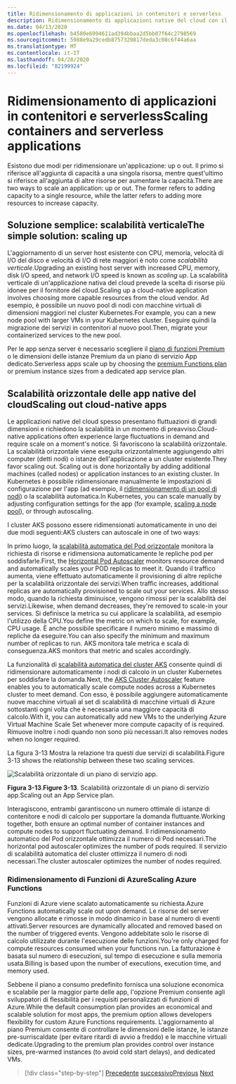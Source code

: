 ```yaml
---
title: Ridimensionamento di applicazioni in contenitori e serverless
description: Ridimensionamento di applicazioni native del cloud con il servizio Azure Kubernetes per soddisfare le richieste degli utenti.
ms.date: 04/13/2020
ms.openlocfilehash: b4580e6994611ad394bbaa2d5bb07f64c2798569
ms.sourcegitcommit: 5988e9a29cedb8757320817deda3c08c6f44a6aa
ms.translationtype: MT
ms.contentlocale: it-IT
ms.lasthandoff: 04/28/2020
ms.locfileid: "82199924"
---
```

# <a name="scaling-containers-and-serverless-applications"></a><span data-ttu-id="56e7b-103">Ridimensionamento di applicazioni in contenitori e serverless</span><span class="sxs-lookup"><span data-stu-id="56e7b-103">Scaling containers and serverless applications</span></span>

<span data-ttu-id="56e7b-104">Esistono due modi per ridimensionare un'applicazione: up o out. Il primo si riferisce all'aggiunta di capacità a una singola risorsa, mentre quest'ultimo si riferisce all'aggiunta di altre risorse per aumentare la capacità.</span><span class="sxs-lookup"><span data-stu-id="56e7b-104">There are two ways to scale an application: up or out. The former refers to adding capacity to a single resource, while the latter refers to adding more resources to increase capacity.</span></span>

## <a name="the-simple-solution-scaling-up"></a><span data-ttu-id="56e7b-105">Soluzione semplice: scalabilità verticale</span><span class="sxs-lookup"><span data-stu-id="56e7b-105">The simple solution: scaling up</span></span>

<span data-ttu-id="56e7b-106">L'aggiornamento di un server host esistente con CPU, memoria, velocità di I/O del disco e velocità di I/O di rete maggiori è noto come *scalabilità verticale*.</span><span class="sxs-lookup"><span data-stu-id="56e7b-106">Upgrading an existing host server with increased CPU, memory, disk I/O speed, and network I/O speed is known as *scaling up*.</span></span> <span data-ttu-id="56e7b-107">La scalabilità verticale di un'applicazione nativa del cloud prevede la scelta di risorse più idonee per il fornitore del cloud.</span><span class="sxs-lookup"><span data-stu-id="56e7b-107">Scaling up a cloud-native application involves choosing more capable resources from the cloud vendor.</span></span> <span data-ttu-id="56e7b-108">Ad esempio, è possibile un nuovo pool di nodi con macchine virtuali di dimensioni maggiori nel cluster Kubernetes.</span><span class="sxs-lookup"><span data-stu-id="56e7b-108">For example, you can a new node pool with larger VMs in your Kubernetes cluster.</span></span> <span data-ttu-id="56e7b-109">Eseguire quindi la migrazione dei servizi in contenitori al nuovo pool.</span><span class="sxs-lookup"><span data-stu-id="56e7b-109">Then, migrate your containerized services to the new pool.</span></span>

<span data-ttu-id="56e7b-110">Per le app senza server è necessario scegliere il [piano di funzioni Premium](https://docs.microsoft.com/azure/azure-functions/functions-scale) o le dimensioni delle istanze Premium da un piano di servizio App dedicato.</span><span class="sxs-lookup"><span data-stu-id="56e7b-110">Serverless apps scale up by choosing the [premium Functions plan](https://docs.microsoft.com/azure/azure-functions/functions-scale) or premium instance sizes from a dedicated app service plan.</span></span>

## <a name="scaling-out-cloud-native-apps"></a><span data-ttu-id="56e7b-111">Scalabilità orizzontale delle app native del cloud</span><span class="sxs-lookup"><span data-stu-id="56e7b-111">Scaling out cloud-native apps</span></span>

<span data-ttu-id="56e7b-112">Le applicazioni native del cloud spesso presentano fluttuazioni di grandi dimensioni e richiedono la scalabilità in un momento di preavviso.</span><span class="sxs-lookup"><span data-stu-id="56e7b-112">Cloud-native applications often experience large fluctuations in demand and require scale on a moment's notice.</span></span> <span data-ttu-id="56e7b-113">Si favoriscono la scalabilità orizzontale. La scalabilità orizzontale viene eseguita orizzontalmente aggiungendo altri computer (detti nodi) o istanze dell'applicazione a un cluster esistente.</span><span class="sxs-lookup"><span data-stu-id="56e7b-113">They favor scaling out. Scaling out is done horizontally by adding additional machines (called nodes) or application instances to an existing cluster.</span></span> <span data-ttu-id="56e7b-114">In Kubernetes è possibile ridimensionare manualmente le impostazioni di configurazione per l'app (ad esempio, il [ridimensionamento di un pool di nodi](https://docs.microsoft.com/azure/aks/use-multiple-node-pools#scale-a-node-pool-manually)) o la scalabilità automatica.</span><span class="sxs-lookup"><span data-stu-id="56e7b-114">In Kubernetes, you can scale manually by adjusting configuration settings for the app (for example, [scaling a node pool](https://docs.microsoft.com/azure/aks/use-multiple-node-pools#scale-a-node-pool-manually)), or through autoscaling.</span></span>

<span data-ttu-id="56e7b-115">I cluster AKS possono essere ridimensionati automaticamente in uno dei due modi seguenti:</span><span class="sxs-lookup"><span data-stu-id="56e7b-115">AKS clusters can autoscale in one of two ways:</span></span>

<span data-ttu-id="56e7b-116">In primo luogo, la [scalabilità automatica del Pod orizzontale](https://docs.microsoft.com/azure/aks/tutorial-kubernetes-scale#autoscale-pods) monitora la richiesta di risorse e ridimensiona automaticamente le repliche pod per soddisfarle.</span><span class="sxs-lookup"><span data-stu-id="56e7b-116">First, the [Horizontal Pod Autoscaler](https://docs.microsoft.com/azure/aks/tutorial-kubernetes-scale#autoscale-pods) monitors resource demand and automatically scales your POD replicas to meet it.</span></span> <span data-ttu-id="56e7b-117">Quando il traffico aumenta, viene effettuato automaticamente il provisioning di altre repliche per la scalabilità orizzontale dei servizi.</span><span class="sxs-lookup"><span data-stu-id="56e7b-117">When traffic increases, additional replicas are automatically provisioned to scale out your services.</span></span> <span data-ttu-id="56e7b-118">Allo stesso modo, quando la richiesta diminuisce, vengono rimossi per la scalabilità dei servizi.</span><span class="sxs-lookup"><span data-stu-id="56e7b-118">Likewise, when demand decreases, they're removed to scale-in your services.</span></span> <span data-ttu-id="56e7b-119">Si definisce la metrica su cui applicare la scalabilità, ad esempio l'utilizzo della CPU.</span><span class="sxs-lookup"><span data-stu-id="56e7b-119">You define the metric on which to scale, for example, CPU usage.</span></span> <span data-ttu-id="56e7b-120">È anche possibile specificare il numero minimo e massimo di repliche da eseguire.</span><span class="sxs-lookup"><span data-stu-id="56e7b-120">You can also specify the minimum and maximum number of replicas to run.</span></span> <span data-ttu-id="56e7b-121">AKS monitora tale metrica e scala di conseguenza.</span><span class="sxs-lookup"><span data-stu-id="56e7b-121">AKS monitors that metric and scales accordingly.</span></span>

<span data-ttu-id="56e7b-122">La funzionalità di [scalabilità automatica del cluster AKS](https://docs.microsoft.com/azure/aks/cluster-autoscaler) consente quindi di ridimensionare automaticamente i nodi di calcolo in un cluster Kubernetes per soddisfare la domanda.</span><span class="sxs-lookup"><span data-stu-id="56e7b-122">Next, the [AKS Cluster Autoscaler](https://docs.microsoft.com/azure/aks/cluster-autoscaler) feature enables you to automatically scale compute nodes across a Kubernetes cluster to meet demand.</span></span> <span data-ttu-id="56e7b-123">Con esso, è possibile aggiungere automaticamente nuove macchine virtuali al set di scalabilità di macchine virtuali di Azure sottostanti ogni volta che è necessaria una maggiore capacità di calcolo.</span><span class="sxs-lookup"><span data-stu-id="56e7b-123">With it, you can automatically add new VMs to the underlying Azure Virtual Machine Scale Set whenever more compute capacity of is required.</span></span> <span data-ttu-id="56e7b-124">Rimuove inoltre i nodi quando non sono più necessari.</span><span class="sxs-lookup"><span data-stu-id="56e7b-124">It also removes nodes when no longer required.</span></span>

<span data-ttu-id="56e7b-125">La figura 3-13 Mostra la relazione tra questi due servizi di scalabilità.</span><span class="sxs-lookup"><span data-stu-id="56e7b-125">Figure 3-13 shows the relationship between these two scaling services.</span></span>

![Scalabilità orizzontale di un piano di servizio app.](./media/aks-cluster-autoscaler.png)

<span data-ttu-id="56e7b-127">**Figura 3-13**.</span><span class="sxs-lookup"><span data-stu-id="56e7b-127">**Figure 3-13**.</span></span> <span data-ttu-id="56e7b-128">Scalabilità orizzontale di un piano di servizio app.</span><span class="sxs-lookup"><span data-stu-id="56e7b-128">Scaling out an App Service plan.</span></span>

<span data-ttu-id="56e7b-129">Interagiscono, entrambi garantiscono un numero ottimale di istanze di contenitore e nodi di calcolo per supportare la domanda fluttuante.</span><span class="sxs-lookup"><span data-stu-id="56e7b-129">Working together, both ensure an optimal number of container instances and compute nodes to support fluctuating demand.</span></span> <span data-ttu-id="56e7b-130">Il ridimensionamento automatico del Pod orizzontale ottimizza il numero di Pod necessari.</span><span class="sxs-lookup"><span data-stu-id="56e7b-130">The horizontal pod autoscaler optimizes the number of pods required.</span></span> <span data-ttu-id="56e7b-131">Il servizio di scalabilità automatica del cluster ottimizza il numero di nodi necessari.</span><span class="sxs-lookup"><span data-stu-id="56e7b-131">The cluster autoscaler optimizes the number of nodes required.</span></span>

### <a name="scaling-azure-functions"></a><span data-ttu-id="56e7b-132">Ridimensionamento di Funzioni di Azure</span><span class="sxs-lookup"><span data-stu-id="56e7b-132">Scaling Azure Functions</span></span>

<span data-ttu-id="56e7b-133">Funzioni di Azure viene scalato automaticamente su richiesta.</span><span class="sxs-lookup"><span data-stu-id="56e7b-133">Azure Functions automatically scale out upon demand.</span></span> <span data-ttu-id="56e7b-134">Le risorse del server vengono allocate e rimosse in modo dinamico in base al numero di eventi attivati.</span><span class="sxs-lookup"><span data-stu-id="56e7b-134">Server resources are dynamically allocated and removed based on the number of triggered events.</span></span> <span data-ttu-id="56e7b-135">Vengono addebitate solo le risorse di calcolo utilizzate durante l'esecuzione delle funzioni.</span><span class="sxs-lookup"><span data-stu-id="56e7b-135">You're only charged for compute resources consumed when your functions run.</span></span> <span data-ttu-id="56e7b-136">La fatturazione è basata sul numero di esecuzioni, sul tempo di esecuzione e sulla memoria usata.</span><span class="sxs-lookup"><span data-stu-id="56e7b-136">Billing is based upon the number of executions, execution time, and memory used.</span></span>

<span data-ttu-id="56e7b-137">Sebbene il piano a consumo predefinito fornisca una soluzione economica e scalabile per la maggior parte delle app, l'opzione Premium consente agli sviluppatori di flessibilità per i requisiti personalizzati di funzioni di Azure.</span><span class="sxs-lookup"><span data-stu-id="56e7b-137">While the default consumption plan provides an economical and scalable solution for most apps, the premium option allows developers flexibility for custom Azure Functions requirements.</span></span> <span data-ttu-id="56e7b-138">L'aggiornamento al piano Premium consente di controllare le dimensioni delle istanze, le istanze pre-surriscaldate (per evitare ritardi di avvio a freddo) e le macchine virtuali dedicate.</span><span class="sxs-lookup"><span data-stu-id="56e7b-138">Upgrading to the premium plan provides control over instance sizes, pre-warmed instances (to avoid cold start delays), and dedicated VMs.</span></span>

>[!div class="step-by-step"]
><span data-ttu-id="56e7b-139">[Precedente](deploy-containers-azure.md)
>[successivo](other-deployment-options.md)</span><span class="sxs-lookup"><span data-stu-id="56e7b-139">[Previous](deploy-containers-azure.md)
[Next](other-deployment-options.md)</span></span>
